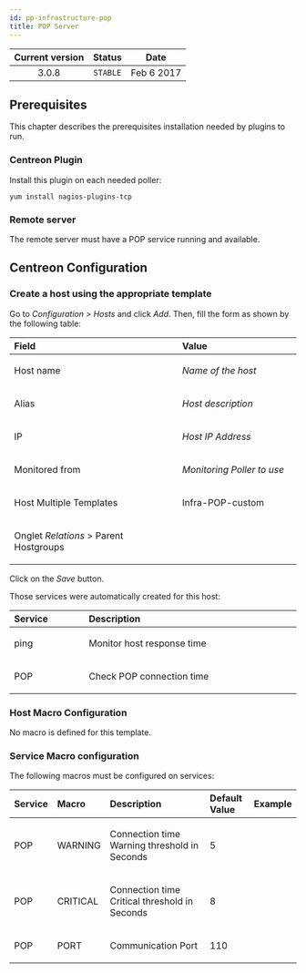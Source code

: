 ```yaml
---
id: pp-infrastructure-pop
title: POP Server
---
```


| Current version | Status | Date |
| :-: | :-: | :-: |
| 3.0.8 | `STABLE` | Feb  6 2017 |

## Prerequisites
This chapter describes the prerequisites installation needed by plugins
to run.

### Centreon Plugin
Install this plugin on each needed poller:

    yum install nagios-plugins-tcp


### Remote server
The remote server must have a POP service running and available.

## Centreon Configuration
### Create a host using the appropriate template
Go to *Configuration &gt; Hosts* and click *Add*. Then, fill the form as
shown by the following table:

<table>
<colgroup>
<col width="58%" />
<col width="41%" />
</colgroup>
<thead>
<tr class="header">
<th align="left">Field</th>
<th align="left">Value</th>
</tr>
</thead>
<tbody>
<tr class="odd">
<td align="left"><p>Host name</p></td>
<td align="left"><p><em>Name of the host</em></p></td>
</tr>
<tr class="even">
<td align="left"><p>Alias</p></td>
<td align="left"><p><em>Host description</em></p></td>
</tr>
<tr class="odd">
<td align="left"><p>IP</p></td>
<td align="left"><p><em>Host IP Address</em></p></td>
</tr>
<tr class="even">
<td align="left"><p>Monitored from</p></td>
<td align="left"><p><em>Monitoring Poller to use</em></p></td>
</tr>
<tr class="odd">
<td align="left"><p>Host Multiple Templates</p></td>
<td align="left"><p>Infra-POP-custom</p></td>
</tr>
<tr class="even">
<td align="left"><p>Onglet <em>Relations</em> &gt; Parent Hostgroups</p></td>
<td align="left"></td>
</tr>
</tbody>
</table>

Click on the *Save* button.

Those services were automatically created for this host:

<table>
<colgroup>
<col width="13%" />
<col width="40%" />
</colgroup>
<thead>
<tr class="header">
<th align="left">Service</th>
<th align="left">Description</th>
</tr>
</thead>
<tbody>
<tr class="odd">
<td align="left"><p>ping</p></td>
<td align="left"><p>Monitor host response time</p></td>
</tr>
<tr class="even">
<td align="left"><p>POP</p></td>
<td align="left"><p>Check POP connection time</p></td>
</tr>
</tbody>
</table>

### Host Macro Configuration
No macro is defined for this template.

### Service Macro configuration
The following macros must be configured on services:

<table>
<colgroup>
<col width="10%" />
<col width="11%" />
<col width="50%" />
<col width="17%" />
<col width="10%" />
</colgroup>
<thead>
<tr class="header">
<th align="left">Service</th>
<th align="left">Macro</th>
<th align="left">Description</th>
<th align="left">Default Value</th>
<th align="left">Example</th>
</tr>
</thead>
<tbody>
<tr class="odd">
<td align="left"><p>POP</p></td>
<td align="left"><p>WARNING</p></td>
<td align="left"><p>Connection time Warning threshold in Seconds</p></td>
<td align="left"><p>5</p></td>
<td align="left"></td>
</tr>
<tr class="even">
<td align="left"><p>POP</p></td>
<td align="left"><p>CRITICAL</p></td>
<td align="left"><p>Connection time Critical threshold in Seconds</p></td>
<td align="left"><p>8</p></td>
<td align="left"></td>
</tr>
<tr class="odd">
<td align="left"><p>POP</p></td>
<td align="left"><p>PORT</p></td>
<td align="left"><p>Communication Port</p></td>
<td align="left"><p>110</p></td>
<td align="left"></td>
</tr>
</tbody>
</table>

